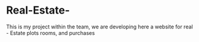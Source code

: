 # Real-Estate-
This is my project within the team, we are developing here a website for real - Estate plots rooms, and purchases
